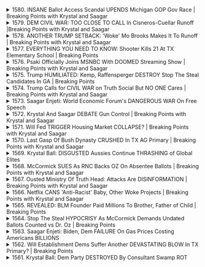 <details>
<summary>1580. INSANE Ballot Access Scandal UPENDS Michigan GOP Gov Race | Breaking Points with Krystal and Saagar</summary><br>

<a href="https://www.youtube.com/watch?v=5uvCZcFZf9w" target="_blank">
    <img src="https://img.youtube.com/vi/5uvCZcFZf9w/maxresdefault.jpg" 
        alt="[Youtube]" width="200">
</a>

# INSANE Ballot Access Scandal UPENDS Michigan GOP Gov Race | Breaking Points with Krystal and Saagar


</details>

<details>
<summary>1579. DEM CIVIL WAR: TOO CLOSE TO CALL In Cisneros-Cuellar Runoff |Breaking Points with Krystal and Saagar</summary><br>

<a href="https://www.youtube.com/watch?v=OrVqFj0vPjs" target="_blank">
    <img src="https://img.youtube.com/vi/OrVqFj0vPjs/maxresdefault.jpg" 
        alt="[Youtube]" width="200">
</a>

# DEM CIVIL WAR: TOO CLOSE TO CALL In Cisneros-Cuellar Runoff |Breaking Points with Krystal and Saagar


</details>

<details>
<summary>1578. ANOTHER TRUMP SETBACK: 'Woke' Mo Brooks Makes It To Runoff | Breaking Points with Krystal and Saagar</summary><br>

<a href="https://www.youtube.com/watch?v=njo6nCWtxjk" target="_blank">
    <img src="https://img.youtube.com/vi/njo6nCWtxjk/maxresdefault.jpg" 
        alt="[Youtube]" width="200">
</a>

# ANOTHER TRUMP SETBACK: 'Woke' Mo Brooks Makes It To Runoff | Breaking Points with Krystal and Saagar


</details>

<details>
<summary>1577. EVERYTHING YOU NEED TO KNOW: Shooter Kills 21 At TX Elementary School | Breaking Points</summary><br>

<a href="https://www.youtube.com/watch?v=SLkr1Duq9O8" target="_blank">
    <img src="https://img.youtube.com/vi/SLkr1Duq9O8/maxresdefault.jpg" 
        alt="[Youtube]" width="200">
</a>

# EVERYTHING YOU NEED TO KNOW: Shooter Kills 21 At TX Elementary School | Breaking Points


</details>

<details>
<summary>1576. Psaki Officially Joins MSNBC With DOOMED Streaming Show | Breaking Points with Krystal and Saagar</summary><br>

<a href="https://www.youtube.com/watch?v=KVYbONeIct0" target="_blank">
    <img src="https://img.youtube.com/vi/KVYbONeIct0/maxresdefault.jpg" 
        alt="[Youtube]" width="200">
</a>

# Psaki Officially Joins MSNBC With DOOMED Streaming Show | Breaking Points with Krystal and Saagar


</details>

<details>
<summary>1575. Trump HUMILIATED: Kemp, Raffensperger DESTROY Stop The Steal Candidates In GA | Breaking Points</summary><br>

<a href="https://www.youtube.com/watch?v=b_mjn3dt2-w" target="_blank">
    <img src="https://img.youtube.com/vi/b_mjn3dt2-w/maxresdefault.jpg" 
        alt="[Youtube]" width="200">
</a>

# Trump HUMILIATED: Kemp, Raffensperger DESTROY Stop The Steal Candidates In GA | Breaking Points


</details>

<details>
<summary>1574. Trump Calls for CIVIL WAR on Truth Social But NO ONE Cares | Breaking Points with Krystal and Saagar</summary><br>

<a href="https://www.youtube.com/watch?v=OcqgsoSFc5g" target="_blank">
    <img src="https://img.youtube.com/vi/OcqgsoSFc5g/maxresdefault.jpg" 
        alt="[Youtube]" width="200">
</a>

# Trump Calls for CIVIL WAR on Truth Social But NO ONE Cares | Breaking Points with Krystal and Saagar


</details>

<details>
<summary>1573. Saagar Enjeti: World Economic Forum's DANGEROUS WAR On Free Speech</summary><br>

<a href="https://www.youtube.com/watch?v=RmObn3o5ap4" target="_blank">
    <img src="https://img.youtube.com/vi/RmObn3o5ap4/maxresdefault.jpg" 
        alt="[Youtube]" width="200">
</a>

# Saagar Enjeti: World Economic Forum's DANGEROUS WAR On Free Speech


</details>

<details>
<summary>1572. Krystal And Saagar DEBATE Gun Control | Breaking Points with Krystal and Saagar</summary><br>

<a href="https://www.youtube.com/watch?v=dBWJnFX7LiY" target="_blank">
    <img src="https://img.youtube.com/vi/dBWJnFX7LiY/maxresdefault.jpg" 
        alt="[Youtube]" width="200">
</a>

# Krystal And Saagar DEBATE Gun Control | Breaking Points with Krystal and Saagar


</details>

<details>
<summary>1571. Will Fed TRIGGER Housing Market COLLAPSE? | Breaking Points with Krystal and Saagar</summary><br>

<a href="https://www.youtube.com/watch?v=F4pzlrAidoo" target="_blank">
    <img src="https://img.youtube.com/vi/F4pzlrAidoo/maxresdefault.jpg" 
        alt="[Youtube]" width="200">
</a>

# Will Fed TRIGGER Housing Market COLLAPSE? | Breaking Points with Krystal and Saagar


</details>

<details>
<summary>1570. Last Gasp Of Bush Dynasty CRUSHED In TX AG Primary | Breaking Points with Krystal and Saagar</summary><br>

<a href="https://www.youtube.com/watch?v=GBS3u7BtIIA" target="_blank">
    <img src="https://img.youtube.com/vi/GBS3u7BtIIA/maxresdefault.jpg" 
        alt="[Youtube]" width="200">
</a>

# Last Gasp Of Bush Dynasty CRUSHED In TX AG Primary | Breaking Points with Krystal and Saagar


</details>

<details>
<summary>1569. Krystal Ball: DISGUSTED Aussies Continue THRASHING of Global Elites</summary><br>

<a href="https://www.youtube.com/watch?v=7eIKe0w0s9M" target="_blank">
    <img src="https://img.youtube.com/vi/7eIKe0w0s9M/maxresdefault.jpg" 
        alt="[Youtube]" width="200">
</a>

# Krystal Ball: DISGUSTED Aussies Continue THRASHING of Global Elites


</details>

<details>
<summary>1568. McCormick SUES As RNC Backs OZ On Absentee Ballots | Breaking Points with Krystal and Saagar</summary><br>

<a href="https://www.youtube.com/watch?v=17-E4be1ajk" target="_blank">
    <img src="https://img.youtube.com/vi/17-E4be1ajk/maxresdefault.jpg" 
        alt="[Youtube]" width="200">
</a>

# McCormick SUES As RNC Backs OZ On Absentee Ballots | Breaking Points with Krystal and Saagar


</details>

<details>
<summary>1567. Ousted Ministry Of Truth Head: Attacks Are DISINFORMATION | Breaking Points with Krystal and Saagar</summary><br>

<a href="https://www.youtube.com/watch?v=3zU6lTsnWec" target="_blank">
    <img src="https://img.youtube.com/vi/3zU6lTsnWec/maxresdefault.jpg" 
        alt="[Youtube]" width="200">
</a>

# Ousted Ministry Of Truth Head: Attacks Are DISINFORMATION | Breaking Points with Krystal and Saagar


</details>

<details>
<summary>1566. Netflix CANS 'Anti-Racist' Baby, Other Woke Projects | Breaking Points with Krystal and Saagar</summary><br>

<a href="https://www.youtube.com/watch?v=COqMox8Q080" target="_blank">
    <img src="https://img.youtube.com/vi/COqMox8Q080/maxresdefault.jpg" 
        alt="[Youtube]" width="200">
</a>

# Netflix CANS 'Anti-Racist' Baby, Other Woke Projects | Breaking Points with Krystal and Saagar


</details>

<details>
<summary>1565. REVEALED: BLM Founder Paid Millions To Brother, Father of Child | Breaking Points</summary><br>

<a href="https://www.youtube.com/watch?v=Iao7bi6yQNY" target="_blank">
    <img src="https://img.youtube.com/vi/Iao7bi6yQNY/maxresdefault.jpg" 
        alt="[Youtube]" width="200">
</a>

# REVEALED: BLM Founder Paid Millions To Brother, Father of Child | Breaking Points


</details>

<details>
<summary>1564. Stop The Steal HYPOCRISY As McCormick Demands Undated Ballots Counted vs Dr. Oz | Breaking Points</summary><br>

<a href="https://www.youtube.com/watch?v=ufY9zJAkdIw" target="_blank">
    <img src="https://img.youtube.com/vi/ufY9zJAkdIw/maxresdefault.jpg" 
        alt="[Youtube]" width="200">
</a>

# Stop The Steal HYPOCRISY As McCormick Demands Undated Ballots Counted vs Dr. Oz | Breaking Points


</details>

<details>
<summary>1563. Saagar Enjeti: Biden, Dem FAILURE On Gas Prices Costing Americans BILLIONS</summary><br>

<a href="https://www.youtube.com/watch?v=ijNDAKK2xDo" target="_blank">
    <img src="https://img.youtube.com/vi/ijNDAKK2xDo/maxresdefault.jpg" 
        alt="[Youtube]" width="200">
</a>

# Saagar Enjeti: Biden, Dem FAILURE On Gas Prices Costing Americans BILLIONS


</details>

<details>
<summary>1562. Will Establishment Dems Suffer Another DEVASTATING BLOW In TX Primary? | Breaking Points</summary><br>

<a href="https://www.youtube.com/watch?v=_-Jq43h1qkc" target="_blank">
    <img src="https://img.youtube.com/vi/_-Jq43h1qkc/maxresdefault.jpg" 
        alt="[Youtube]" width="200">
</a>

# Will Establishment Dems Suffer Another DEVASTATING BLOW In TX Primary? | Breaking Points


</details>

<details>
<summary>1561. Krystal Ball: Dem Party DESTROYED By Consultant Swamp ROT</summary><br>

<a href="https://www.youtube.com/watch?v=Qd8mBexAbkU" target="_blank">
    <img src="https://img.youtube.com/vi/Qd8mBexAbkU/maxresdefault.jpg" 
        alt="[Youtube]" width="200">
</a>

# Krystal Ball: Dem Party DESTROYED By Consultant Swamp ROT


</details>

